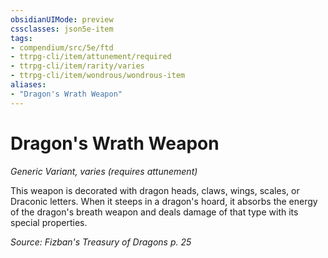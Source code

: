 ```yaml
---
obsidianUIMode: preview
cssclasses: json5e-item
tags:
- compendium/src/5e/ftd
- ttrpg-cli/item/attunement/required
- ttrpg-cli/item/rarity/varies
- ttrpg-cli/item/wondrous/wondrous-item
aliases: 
- "Dragon's Wrath Weapon"
---
```

# Dragon's Wrath Weapon
*Generic Variant, varies (requires attunement)*  


This weapon is decorated with dragon heads, claws, wings, scales, or Draconic letters. When it steeps in a dragon's hoard, it absorbs the energy of the dragon's breath weapon and deals damage of that type with its special properties.

*Source: Fizban's Treasury of Dragons p. 25*